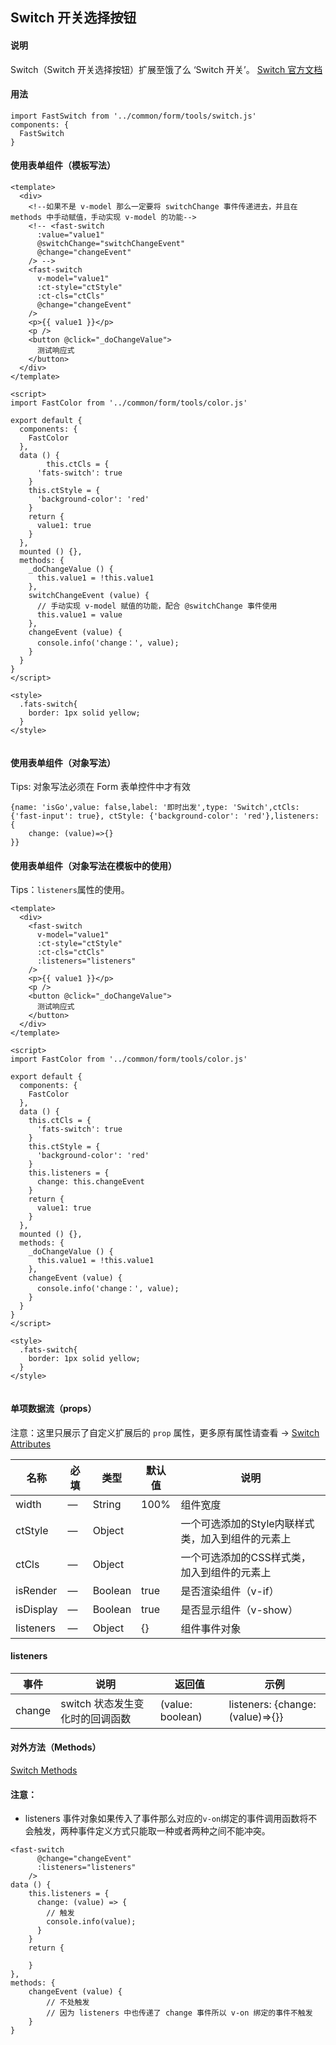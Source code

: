 ## Switch 开关选择按钮

#### 说明
Switch（Switch 开关选择按钮）扩展至饿了么 ‘Switch 开关’。
[Switch 官方文档](https://element.faas.ele.me/#/zh-CN/component/switch)


#### 用法

```
import FastSwitch from '../common/form/tools/switch.js'
components: {
  FastSwitch
}
```

#### 使用表单组件（模板写法）

```
<template>
  <div>
    <!--如果不是 v-model 那么一定要将 switchChange 事件传递进去，并且在 methods 中手动赋值，手动实现 v-model 的功能-->
    <!-- <fast-switch
      :value="value1"
      @switchChange="switchChangeEvent"
      @change="changeEvent"
    /> -->
    <fast-switch
      v-model="value1"
      :ct-style="ctStyle"
      :ct-cls="ctCls"
      @change="changeEvent"
    />
    <p>{{ value1 }}</p>
    <p />
    <button @click="_doChangeValue">
      测试响应式
    </button>
  </div>
</template>

<script>
import FastColor from '../common/form/tools/color.js'

export default {
  components: {
    FastColor
  },
  data () {
		this.ctCls = {
      'fats-switch': true
    }
    this.ctStyle = {
      'background-color': 'red'
    }
    return {
      value1: true
    }
  },
  mounted () {},
  methods: {
    _doChangeValue () {
      this.value1 = !this.value1
    },
    switchChangeEvent (value) {
      // 手动实现 v-model 赋值的功能，配合 @switchChange 事件使用
      this.value1 = value
    },
    changeEvent (value) {
      console.info('change：', value);
    }
  }
}
</script>

<style>
  .fats-switch{
    border: 1px solid yellow;
  }
</style>


```

#### 使用表单组件（对象写法）

Tips: 对象写法必须在 Form 表单控件中才有效

```
{name: 'isGo',value: false,label: '即时出发',type: 'Switch',ctCls: {'fast-input': true}, ctStyle: {'background-color': 'red'},listeners: {
    change: (value)=>{}
}}
```

#### 使用表单组件（对象写法在模板中的使用）

Tips：`listeners`属性的使用。

```
<template>
  <div>
    <fast-switch
      v-model="value1"
      :ct-style="ctStyle"
      :ct-cls="ctCls"
      :listeners="listeners"
    />
    <p>{{ value1 }}</p>
    <p />
    <button @click="_doChangeValue">
      测试响应式
    </button>
  </div>
</template>

<script>
import FastColor from '../common/form/tools/color.js'

export default {
  components: {
    FastColor
  },
  data () {
    this.ctCls = {
      'fats-switch': true
    }
    this.ctStyle = {
      'background-color': 'red'
    }
    this.listeners = {
      change: this.changeEvent
    }
    return {
      value1: true
    }
  },
  mounted () {},
  methods: {
    _doChangeValue () {
      this.value1 = !this.value1
    },
    changeEvent (value) {
      console.info('change：', value);
    }
  }
}
</script>

<style>
  .fats-switch{
    border: 1px solid yellow;
  }
</style>


```



#### 单项数据流（props）

注意：这里只展示了自定义扩展后的 `prop` 属性，更多原有属性请查看 -> [Switch Attributes](https://element.eleme.cn/#/zh-CN/component/switch#attributes)

名称 | 必填 | 类型 | 默认值 | 说明
---|---|---|---|---
width | — | String |  100% | 组件宽度
ctStyle | — | Object |   | 一个可选添加的Style内联样式类，加入到组件的元素上
ctCls | — | Object |   | 一个可选添加的CSS样式类，加入到组件的元素上
isRender | — | Boolean |  true | 是否渲染组件（v-if）
isDisplay | — | Boolean |  true | 是否显示组件（v-show）
listeners | — | Object |  {} | 组件事件对象

#### listeners
事件 | 说明 | 返回值 | 示例
---|---|---|---
change | switch 状态发生变化时的回调函数 | (value: boolean) | listeners: {change: (value)=>{}}

#### 对外方法（Methods）
[Switch Methods](https://element.eleme.cn/#/zh-CN/component/switch#methods)

#### 注意：

- listeners 事件对象如果传入了事件那么对应的`v-on`绑定的事件调用函数将不会触发，两种事件定义方式只能取一种或者两种之间不能冲突。

```
<fast-switch
      @change="changeEvent"
      :listeners="listeners"
    />
data () {
    this.listeners = {
      change: (value) => {
        // 触发
        console.info(value);
      }
    }
    return {
        
    }
},
methods: {
    changeEvent (value) {
        // 不处触发
        // 因为 listeners 中也传递了 change 事件所以 v-on 绑定的事件不触发
    }
}
```
